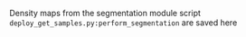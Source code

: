 Density maps from the segmentation module script `deploy_get_samples.py:perform_segmentation` are saved here